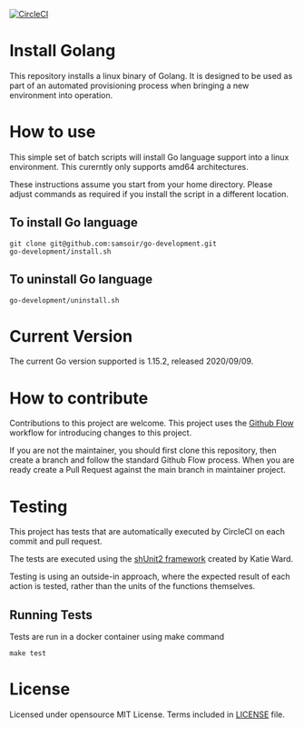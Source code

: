 [![CircleCI](https://circleci.com/gh/samsoir/go-development/tree/master.svg?style=shield)](https://circleci.com/gh/samsoir/go-development/tree/master)

# Install Golang

This repository installs a linux binary of Golang. It is designed to be used
as part of an automated provisioning process when bringing a new environment
into operation.

# How to use

This simple set of batch scripts will install Go language support into a
linux environment. This curerntly only supports amd64 architectures.

These instructions assume you start from your home directory. Please adjust
commands as required if you install the script in a different location.

## To install Go language

```
git clone git@github.com:samsoir/go-development.git
go-development/install.sh
```

## To uninstall Go language

```
go-development/uninstall.sh
```

# Current Version

The current Go version supported is 1.15.2, released 2020/09/09.

# How to contribute

Contributions to this project are welcome. This project uses the
[Github Flow](https://guides.github.com/introduction/flow/) workflow for
introducing changes to this project.

If you are not the maintainer, you should first clone this repository,
then create a branch and follow the standard Github Flow process. When you
are ready create a Pull Request against the main branch in maintainer
project.

# Testing

This project has tests that are automatically executed by CircleCI on each
commit and pull request.

The tests are executed using the [shUnit2 framework](https://github.com/kward/shunit2)
created by Katie Ward.

Testing is using an outside-in approach, where the expected result of each
action is tested, rather than the units of the functions themselves.

## Running Tests

Tests are run in a docker container using make command

```
make test
```

# License

Licensed under opensource MIT License. Terms included in [LICENSE](https://github.com/samsoir/go-development/blob/master/LICENSE) 
file.
